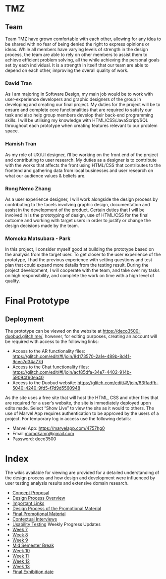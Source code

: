 # TMZ

## Team
Team TMZ have grown comfortable with each other, allowing for any idea to be shared with no fear of being denied the right to express opinions or ideas. While all members have varying levels of strength in the design process, the team are able to rely on other members to assist them to achieve efficient problem solving, all the while achieving the personal goals set by each individual. It is a strength in itself that our team are able to depend on each other, improving the overall quality of work.

### David Tran
As I am majoring in Software Design, my main job would be to work with user-experience developers and graphic designers of the group in developing and creating our final project. My duties for the project will be to ensure and complete core functionalities that are required to satisfy our task and also help group members develop their back-end programming skills. I will be utilising my knowledge with HTML/CSS/JavaScript/SQL throughout each prototype when creating features relevant to our problem space.

### Hamish Tran
As my role of UX/UI designer, i’ll be working on the front end of the project and contributing to user research. My duties as a designer is to contribute with the works that affects the front using HTML/CSS that contributes to the frontend and gathering data from local businesses and user research on what our audience values & beliefs are. 

### Rong Nemo Zhang
As a user experience designer, I will work alongside the design process by contributing to the facets involving graphic design, documentation and assist in the development of the product. Certain duties that I will be involved in is the prototyping of design, use of HTML/CSS for the final outcome and working with target users in order to justify or change the design decisions made by the team. 

### Momoka Matsubara - Park
In this project, I consider myself good at building the prototype based on the analysis from the target user. To get closer to the user experience of the prototype, I had the previous experience with setting questions and test plan that could expand more details from the testing result. During the project development, I will cooperate with the team, and take over my tasks on high responsibility, and complete the work on time with a high level of quality.

# Final Prototype

## Deployment
The prototype can be viewed on the website at https://deco3500-duobud.glitch.me/, however, for editing purposes, creating an account will be required with access to the following links:

* Access to the AR functionality files: https://glitch.com/edit/#!/join/8d173570-2a1e-489b-8d41-9cec7d34a77d
* Access to the Chat functionality files: https://glitch.com/edit/#!/join/acf85dfa-34e7-4402-914b-59094f60ea40
* Access to the Duobud website: https://glitch.com/edit/#!/join/63ffadfb-5040-4240-9fd5-f7d9d5560948

As the site uses a free site that will host the HTML, CSS and other files that are required for a user’s website, the site is immediately deployed upon edits made. Select “Show Live” to view the site as it would to others. The use of Marvel App requires authentication to be approved by the users of a project. For temporary log in access use the following details:

* Marvel App: https://marvelapp.com/4757hg0
* Email:momokamp@gmail.com
* Password: deco3500

# Index
The wikis available for viewing are provided for a detailed understanding of the design process and how design and development were influenced by user testing analysis results and extensive domain research.

* [Concept Proposal](https://github.com/deco3500-2018/TMZ/wiki/Concept-Proposal)
* [Design Process Overview](https://github.com/deco3500-2018/TMZ/wiki/Design-Process-Overview)
* [Important Links](https://github.com/deco3500-2018/TMZ/wiki/Important-Links)
* [Design Process of the Promotional Material](https://github.com/deco3500-2018/TMZ/wiki/Design-Process-%7C-Promotional-Material)
* [Final Promotional Material](https://github.com/deco3500-2018/TMZ/wiki/Final-Promotional-Material-Design)
* [Contextual Interviews](https://github.com/deco3500-2018/TMZ/wiki/User-Testing-%7C-Target-Audience)
* [Usability Testing](https://github.com/deco3500-2018/TMZ/wiki/User-Testing-%7C-Application)
Weekly Progress Updates
* [Week 7](https://github.com/deco3500-2018/TMZ/wiki/Week-7-%7C-Feedback-and-Progress-Update)
* [Week 8](https://github.com/deco3500-2018/TMZ/wiki/Week-8-%7C-Feedback-and-Progress-Update)
* [Week 9](https://github.com/deco3500-2018/TMZ/wiki/Week-9-%7C-Progress-Update)
* [Mid Semester Break](https://github.com/deco3500-2018/TMZ/wiki/Mid-Semester-Break)
* [Week 10](https://github.com/deco3500-2018/TMZ/wiki/Week-10-%7C-Feedback-and-Progress-Update)
* [Week 11](https://github.com/deco3500-2018/TMZ/wiki/Week-11-%7C-Progress-Update-&-Stand-Up)
* [Week 12](https://github.com/deco3500-2018/TMZ/wiki/Week-12-%7C-Progress-Update)
* [Week 13](https://github.com/deco3500-2018/TMZ/wiki/Week-13-%7C-Design-and-Final-Progress-Update)
* [Final Exhibition date](https://github.com/deco3500-2018/TMZ/wiki/Week-13-%7C-Final-Exhibition)

